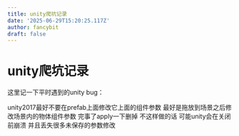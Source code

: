 ```yaml
---
title: unity爬坑记录
date: '2025-06-29T15:20:25.117Z'
author: fancybit
draft: false
---
```

<div class="header"><h1 class="single-title animate__animated animate__pulse animate__faster">unity爬坑记录</h1></div>

<div class="content" id="content"><p>这里记一下平时遇到的unity bug：</p><p>unity2017最好不要在prefab上面修改它上面的组件参数 最好是拖放到场景之后修改场景内的物体组件参数 完事了apply一下删掉 不这样做的话 可能unity会在关闭前崩溃 并且丢失很多未保存的参数修改</p><p></p><!-- raw HTML omitted --></div>

